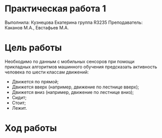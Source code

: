 # Практическая работа 1
Выполнила: Кузнецова Екатерина группа R3235
Преподаватель: Каканов М.А., Евстафьев М.А.
# Цель работы
Необходимо по данным с мобильных сенсоров при помощи прикладных алгоритмов машинного обучения предсказать активность человека по шести классам движений:
 - Движется по прямой;
 - Движется вверх (например, движение по лестнице вверх);
 - Движется вниз (например, движение по лестнице вниз);
 - Сидит;
 - Стоит;
 - Лежит.
# Ход работы
```python
